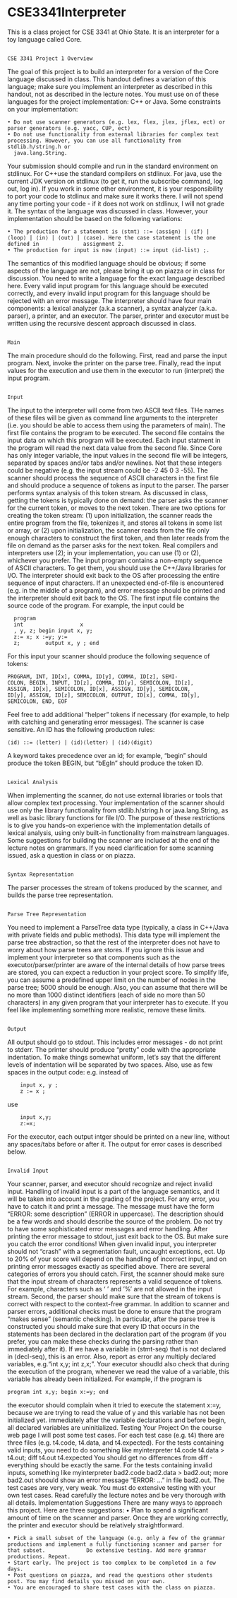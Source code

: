 # CSE3341Interpreter
This is a class project for CSE 3341 at Ohio State. It is an interpreter for a toy language called Core.


                                                                        CSE 3341 Project 1 Overview

The goal of this project is to build an interpreter for a version of the Core language discussed in class. This handout defines a variation of this language;
make sure you implement an interpreter as described in this handout, not as described in the lecture notes. You must use on of these languages for the 
project implementation: C++ or Java. Some constraints on your implementation:

    • Do not use scanner generators (e.g. lex, flex, jlex, jflex, ect) or parser generators (e.g. yacc, CUP, ect)
    • Do not use functionality from external libraries for complex text processing. However, you can use all functionality from stdlib.h/string.h or 
      java.lang.String.
  
  Your submission should compile and run in the standard environment on stdlinux. For C++use the standard compilers on stdlinux. For java, use the current 
JDK version on stdlinux (to get it, run the subscribe command, log out, log in). If you work in some other environment, it is your responsibility to port 
your code to stdlinux and make sure it works there. I will not spend any time porting your code - if it does not work on stdlinux, I will not grade it.
  The syntax of the language was discussed in class. However, your implementation should be based on the following variations:
  
    • The production for a statement is ⟨stmt⟩ ::= ⟨assign⟩ | ⟨if⟩ | ⟨loop⟩ | ⟨in⟩ | ⟨out⟩ | ⟨case⟩. Here the case statement is the one defined in              assignment 2.
    • The production for input is now ⟨input⟩ ::= input ⟨id-list⟩ ;.
    
  The semantics of this modified language should be obvious; if some aspects of the language are not, please bring it up on piazza or in class for discussion. You need to write a language for the exact language described here. Every valid input program for this language should be executed correctly, and every invalid input program for this language should be rejected with an error message.
The interpreter should have four main components: a lexical analyzer (a.k.a scanner), a syntax analyzer (a.k.a. parser), a printer, and an executor. The parser, printer and executor must be written using the recursive descent approach discussed in class.

                                                                                Main

   The main procedure should do the following. First, read and parse the input program. Next, invoke the printer on the parse tree. Finally, read the input values for the execution and use them in the executor to run (interpret) the input program.
   
                                                                                Input

   The input to the interpreter will come from two ASCII text files. THe names of these files will be given as command line arguments to the interpreter (i.e. you should be able to access them using the parameters of main). The first file contains the program to be executed. The second file contains the input data on which this program will be executed. Each input statment in the program will read the next data value from the second file. Since Core has only integer variable, the input values in the second file will be integers, separated by spaces and/or tabs and/or newlines. Not that these integers could be negative (e.g. the input stream could be -2 45 0 3 -55).
   The scanner should process the sequence of ASCII characters in the first file and should produce a sequence of tokens as input to the parser. The parser performs syntax analysis of this token stream. As discussed in class, getting the tokens is typically done on demand: the parser asks the scanner for the current token, or moves to the next token. There are two options for creating the token stream: (1) upon initialization, the scanner reads the entire program from the file, tokenizes it, and stores all tokens in some list or array, or (2) upon initialization, the scanner reads from the file only enough characters to construct the first token, and then later reads from the file on demand as the parser asks for the next token. Real compilers and interpreters use (2); in your implementation, you can use (1) or (2), whichever you prefer.
   The input program contains a non-empty sequence of ASCII characters. To get them, you should use the C++/Java libraries for I/O. The interpreter should exit back to the OS after processing the entire sequence of input characters. If an unexpected end-of-file is encountered (e.g. in the middle of a program), and error message should be printed and the interpreter should exit back to the OS.
   The first input file contains the source code of the program. For example, the input could be
   
      program
      int                  x 
      , y, z; begin input x, y;
      z:= x; x :=y; y:=
      z;        output x, y ; end
   
For this input your scanner should produce the following sequence of tokens:

    PROGRAM, INT, ID[x], COMMA, ID[y], COMMA, ID[z], SEMI- 
    COLON, BEGIN, INPUT, ID[z], COMMA, ID[y], SEMICOLON, ID[z],
    ASSIGN, ID[x], SEMICOLON, ID[x], ASSIGN, ID[y], SEMICOLON,
    ID[y], ASSIGN, ID[z], SEMICOLON, OUTPUT, ID[x], COMMA, ID[y],
    SEMICOLON, END, EOF

Feel free to add additional “helper” tokens if necessary (for example, to help with catching and generating error messages). The scanner is case sensitive. An ID has the following production rules:

    ⟨id⟩ ::= ⟨letter⟩ | ⟨id⟩⟨letter⟩ | ⟨id⟩⟨digit⟩

A keyword takes precedence over an id; for example, “begin” should produce the token BEGIN,
but “bEgIn” should produce the token ID.

                                                                            Lexical Analysis

When implementing the scanner, do not use external libraries or tools that allow complex text processing. Your implementation of the scanner should use only the library functionality from stdlib.h/string.h or java.lang.String, as well as basic library functions for file I/O. The purpose of these restrictions is to give you hands-on experience with the implementation details of lexical analysis, using only built-in functionality from mainstream languages. Some suggestions for building the scanner are included at the end of the lecture notes on grammars. If you need clarification for some scanning issued, ask a question in class or on piazza.

                                                                         Syntax Representation

The parser processes the stream of tokens produced by the scanner, and builds the parse tree representation.

                                                                       Parse Tree Representation

You need to implement a ParseTree data type (typically, a class in C++/Java with private fields and public methods). This data type will implement the parse tree abstraction, so that the rest of the interpreter does not have to worry about how parse trees are stores. If you ignore this issue and implement your interpreter so that components such as the executor/parser/printer are aware of the internal details of how parse trees are stored, you can expect a reduction in your project score.
   To simplify life, you can assume a predefined upper limit on the number of nodes in the parse tree; 5000 should be enough. Also, you can assume that there will be no more than 1000 distinct identifiers (each of side no more than 50 characters) in any given program that your interpreter has to execute. If you feel like implementing something more realistic, remove these limits.
   
                                                                                Output

All output should go to stdout. This includes error messages - do not print to stderr. The printer should produce “pretty” code with the appropriate indentation. To make things somewhat uniform, let’s say that the different levels of indentation will be separated by two spaces. Also, use as few spaces in the output code: e.g. instead of

        input x, y ;
        z := x ; 
        
use

        input x,y;
        z:=x;
        
For the executor, each output intger should be printed on a new line, without any spaces/tabs before or after it. The output for error cases is described below.

                                                                             Invalid Input

Your scanner, parser, and executor should recognize and reject invalid input. Handling of invalid input is a part of the language semantics, and it will be taken into account in the grading of the project. For any error, you have to catch it and print a message. The message must have the form “ERROR: some description” (ERROR in uppercase). The description should be a few words and should describe the source of the problem. Do not try to have some sophisticated error messages and error handling. After printing the error message to stdout, just exit back to the OS. But make sure you catch the error conditions! When given invalid input, you interpreter should not “crash” with a segmentation fault, uncaught exceptions, ect. Up to 20% of your score will depend on the handling of incorrect input, and on printing error messages exactly as specified above.
   There are several categories of errors you should catch. First, the scanner should make sure that the input stream of characters represents a valid sequence of tokens. For example, characters such as ‘ ’ and ’%’ are not allowed in the input stream. Second, the parser should make sure that the stream of tokens is correct with respect to the context-free grammar.
   In addition to scanner and parser errors, additional checks must be done to ensure that the program “makes sense” (semantic checking). In particular, after the parse tree is constructed you should make sure that every ID that occurs in the statements has been declared in the declaration part of the program (if you prefer, you can make these checks during the parsing rather than immediately after it). If we have a variable in ⟨stmt-seq⟩ that is not declared in ⟨decl-seq⟩, this is an error. Also, report as error any multiply declared variables, e.g.“int x,y; int z,x;”.
   Your executor shoudld also check that during the execution of the program, whenever we read the value of a variable, this variable has already been initialized. For example, if the program is
   
    program int x,y; begin x:=y; end
   
the executor should complain when it tried to execute the statement x:=y, because we are trying to read the value of y and this variable has not been initialized yet. immediately after the variable declarations and before begin, all declared variables are uninitialized.
Testing Your Project
On the course web page I will post some test cases. For each test case (e.g. t4) there are three files (e.g. t4.code, t4.data, and t4.expected). For the tests containing valid inputs, you need to do something like
myinterpreter t4.code t4.data > t4.out; diff t4.out t4.expected
You should get no differences from diff - everything should be exactly the same. For the tests containing invalid inputs, something like
myinterpreter bad2.code bad2.data > bad2.out; more bad2.out shoould show an error message “ERROR: ...” in file bad2.out.
The test cases are very, very weak. You must do extensive testing with your own test cases. Read carefully the lecture notes and be very thorough with all details.
Implementation Suggestions
There are many ways to approach this project. Here are three suggestions:
    • Plan to spend a significant amount of time on the scanner and parser. Once they are working correctly, the printer and executor should be relatively          straightforward.
    
    • Pick a small subset of the language (e.g. only a few of the grammar productions and implement a fully functioning scanner and parser for that subset.             Do extensive testing. Add more grammar productions. Repeat.
    • Start early. The project is too complex to be completed in a few days.
    • Post questions on piazza, and read the questions other students post. You may find details you missed on your own.
    • You are encouraged to share test cases with the class on piazza.
